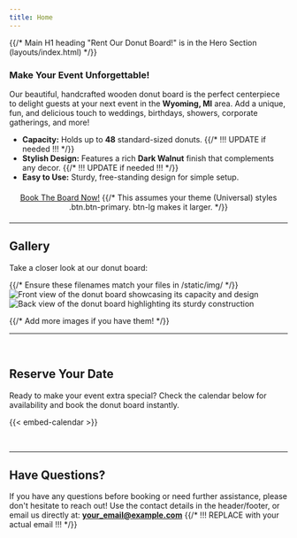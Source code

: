 ```yaml
---
title: Home
---
```


{{/* Main H1 heading "Rent Our Donut Board!" is in the Hero Section (layouts/index.html) */}}

<a id="about-section"></a>

### Make Your Event Unforgettable!

Our beautiful, handcrafted wooden donut board is the perfect centerpiece to delight guests at your next event in the **Wyoming, MI** area. Add a unique, fun, and delicious touch to weddings, birthdays, showers, corporate gatherings, and more!

* **Capacity:** Holds up to **48** standard-sized donuts. {{/* !!! UPDATE if needed !!! */}}
* **Stylish Design:** Features a rich **Dark Walnut** finish that complements any decor. {{/* !!! UPDATE if needed !!! */}}
* **Easy to Use:** Sturdy, free-standing design for simple setup.

<div style="text-align: center; margin-top: 20px; margin-bottom: 20px;">
    <a href="#booking-section" class="btn btn-primary btn-lg">Book The Board Now!</a>
    {{/* This assumes your theme (Universal) styles .btn.btn-primary. btn-lg makes it larger. */}}
</div>

---

## Gallery
<a id="gallery-section"></a>

Take a closer look at our donut board:

{{/* Ensure these filenames match your files in /static/img/ */}}
<img src="/img/FrontSide.png" alt="Front view of the donut board showcasing its capacity and design" class="img-fluid mb-4">
<img src="/img/BackPhoto.png" alt="Back view of the donut board highlighting its sturdy construction" class="img-fluid mb-4">

{{/* Add more images if you have them! */}}

---

<br>
<a id="booking-section"></a>

## Reserve Your Date

Ready to make your event extra special? Check the calendar below for availability and book the donut board instantly.

{{< embed-calendar >}}

<br>

---

<a id="contact-section"></a>

## Have Questions?

If you have any questions before booking or need further assistance, please don't hesitate to reach out!
Use the contact details in the header/footer, or email us directly at:
**your_email@example.com** {{/* !!! REPLACE with your actual email !!! */}}